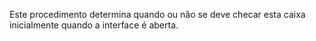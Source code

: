 ﻿Este procedimento determina quando ou não se deve checar esta caixa inicialmente quando a interface é aberta.